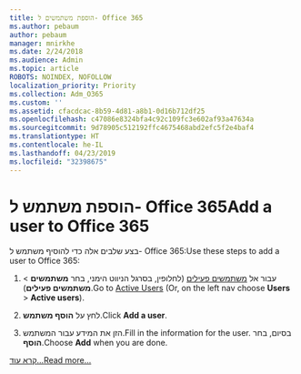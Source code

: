 ```yaml
---
title: הוספת משתמשים ל- Office 365
ms.author: pebaum
author: pebaum
manager: mnirkhe
ms.date: 2/24/2018
ms.audience: Admin
ms.topic: article
ROBOTS: NOINDEX, NOFOLLOW
localization_priority: Priority
ms.collection: Adm_O365
ms.custom: ''
ms.assetid: cfacdcac-8b59-4d81-a8b1-0d16b712df25
ms.openlocfilehash: c47086e8324bfa4c92c109fc3e602af93a47634a
ms.sourcegitcommit: 9d78905c512192ffc4675468abd2efc5f2e4baf4
ms.translationtype: HT
ms.contentlocale: he-IL
ms.lasthandoff: 04/23/2019
ms.locfileid: "32398675"
---
```

# <a name="add-a-user-to-office-365"></a><span data-ttu-id="878a2-102">הוספת משתמש ל- Office 365</span><span class="sxs-lookup"><span data-stu-id="878a2-102">Add a user to Office 365</span></span>

<span data-ttu-id="878a2-103">בצע שלבים אלה כדי להוסיף משתמש ל- Office 365:</span><span class="sxs-lookup"><span data-stu-id="878a2-103">Use these steps to add a user to Office 365:</span></span>
  
1. <span data-ttu-id="878a2-104">עבור אל [משתמשים פעילים](https://admin.microsoft.com/Adminportal/Home?source=applauncher#/users) (לחלופין, בסרגל הניווט הימני, בחר **משתמשים** \> **משתמשים פעילים**).</span><span class="sxs-lookup"><span data-stu-id="878a2-104">Go to [Active Users](https://admin.microsoft.com/Adminportal/Home?source=applauncher#/users) (Or, on the left nav choose **Users** \> **Active users**).</span></span>
    
2. <span data-ttu-id="878a2-105">לחץ על **הוסף משתמש**.</span><span class="sxs-lookup"><span data-stu-id="878a2-105">Click **Add a user**.</span></span>
    
3. <span data-ttu-id="878a2-106">הזן את המידע עבור המשתמש.</span><span class="sxs-lookup"><span data-stu-id="878a2-106">Fill in the information for the user.</span></span> <span data-ttu-id="878a2-107">בסיום, בחר **הוסף**.</span><span class="sxs-lookup"><span data-stu-id="878a2-107">Choose **Add** when you are done.</span></span> 
    
[<span data-ttu-id="878a2-108">קרא עוד...</span><span class="sxs-lookup"><span data-stu-id="878a2-108">Read more...</span></span>](https://support.office.com/article/1970f7d6-03b5-442f-b385-5880b9c256ec)
  

